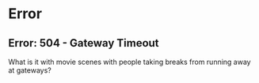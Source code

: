 Error
=====

Error: 504 - Gateway Timeout
----------------------------

What is it with movie scenes with people taking breaks from running away at
gateways?
